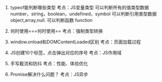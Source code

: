 1. typeof能判断哪些类型
考点：JS变量类型
可以判断所有的值类型数据
number，string，boolean，undefined，symbol
可以判断引用类型数据
object,array,null.
可以判断函数
function

2. 何时使用===何时使用==
考点：强制类型转换

3. window.onload和DOMContentLoaded区别
考点：页面加载过程

4. JS创建10个<a>标签，点击弹出对应的序号
考点：JS作用域

5. 手写截流和防抖
考点：性能、体验优化

6. Promise解决什么问题？
考点：JS异步

